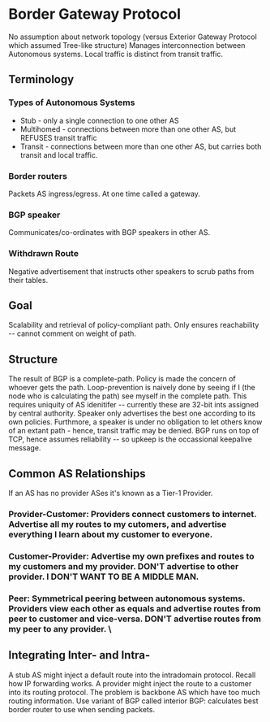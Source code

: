# Border Gateway Protocol
No assumption about network topology (versus Exterior Gateway Protocol which assumed Tree-like structure)
Manages interconnection between Autonomous systems. 
Local traffic is distinct from transit traffic. 

## Terminology
### Types of Autonomous Systems
- Stub - only a single connection to one other AS
- Multihomed - connections between more than one other AS, but REFUSES transit traffic
- Transit - connections between more than one other AS, but carries both transit and local traffic.
### Border routers
Packets AS ingress/egress. At one time called a gateway.
### BGP speaker 
Communicates/co-ordinates with BGP speakers in other AS.
### Withdrawn Route
Negative advertisement that instructs other speakers to scrub paths from their tables.
## Goal
Scalability and retrieval of policy-compliant path. Only ensures reachability -- cannot comment on weight of path.

## Structure

The result of BGP is a complete-path.
Policy is made the concern of whoever gets the path.
Loop-prevention is naively done by seeing if I (the node who is calculating the path) see myself in the complete path.
This requires uniquity of AS idenitifer -- currently these are 32-bit ints assigned by central authority. Speaker only advertises the best one according to its own policies. Furthmore, a speaker is under no obligation to let others know of an extant path - hence, transit traffic may be denied. BGP runs on top of TCP, hence assumes reliability -- so upkeep is the occassional keepalive message.
## Common AS Relationships
If an AS has no provider ASes it's known as a Tier-1 Provider.
### Provider-Customer: Providers connect customers to internet. Advertise all my routes to my cutomers, and advertise everything I learn about my customer to everyone.
### Customer-Provider: Advertise my own prefixes and routes to my customers and my provider. DON'T advertise to other provider. I DON'T WANT TO BE A MIDDLE MAN.

### Peer: Symmetrical peering between autonomous systems. Providers view each other as equals and advertise routes from peer to customer and vice-versa. DON'T advertise routes from my peer to any provider. \
## Integrating Inter- and Intra-
A stub AS might inject a default route into the intradomain protocol. Recall how IP forwarding works.
A provider might inject the route to a customer into its routing protocol. The problem is backbone AS which have too much routing information. Use variant of BGP called interior BGP: calculates best border router to use when sending packets.
